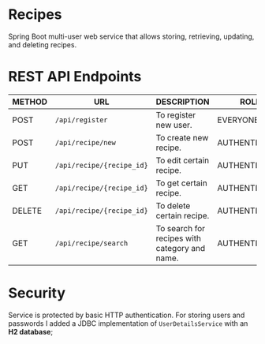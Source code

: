 # Recipes

Spring Boot multi-user web service that allows storing, retrieving, updating, and deleting recipes.

# REST API Endpoints
|       METHOD         |URL                          |DESCRIPTION                       |ROLE|
|----------------|-------------------------------|-----------------------------|-----------------------------|
|POST|`/api/register`|To register new user.|EVERYONE|
|POST|`/api/recipe/new`|To create new recipe.|AUTHENTICATED|
|PUT|`/api/recipe/{recipe_id}`|To edit certain recipe.|AUTHENTICATED|
|GET|`/api/recipe/{recipe_id}`|To get certain recipe.|AUTHENTICATED|
|DELETE|`/api/recipe/{recipe_id}`|To delete certain recipe.|AUTHENTICATED|
|GET|`/api/recipe/search`|To search for recipes with category and name.|AUTHENTICATED|

# Security
Service is protected by basic HTTP authentication. For storing users and passwords I added a JDBC implementation of `UserDetailsService` with an **H2 database**;
